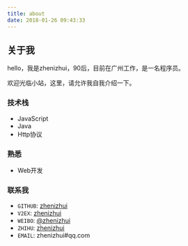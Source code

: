 ```yaml
---
title: about
date: 2018-01-26 09:43:33
---
```


## 关于我

hello，我是zhenizhui，90后，目前在广州工作，是一名程序员。

欢迎光临小站，这里，请允许我自我介绍一下。

### 技术栈

+ JavaScript
+ Java
+ Http协议

### 熟悉

+ Web开发

### 联系我

+ `GITHUB`: [zhenizhui](https://github.com/)
+ `V2EX`: [zhenizhui](https://www.v2ex.com/member/zhenizhui)
+ `WEIBO`: [@zhenizhui](https://weibo.com/2645373772/profile)
+ `ZHIHU`: [zhenizhui](https://www.zhihu.com/people/zhenizhui/activities)
+ `EMAIL`: zhenizhui#qq.com